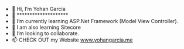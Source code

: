 - 👋 Hi, I’m Yohan Garcia
- 👀 ********************
- 🌱 I’m currently learning ASP.Net Framework (Model View Controller).
- 🌱 I am also learning Sitecore   
- 💞️ I’m looking to collaborate.
- 📫 CHECK OUT my Website www.yohangarcia.me

<!---
yohanJS/yohanJS is a ✨ special ✨ repository because its `README.md` (this file) appears on your GitHub profile.
You can click the Preview link to take a look at your changes.
--->

